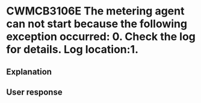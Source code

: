 # CWMCB3106E The metering agent can not start because the following exception occurred: 0.  Check the log for details. Log location:1.

## Explanation

## User response